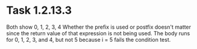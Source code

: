 # Task 1.2.13.3

Both show 0, 1, 2, 3, 4
Whether the prefix is used or postfix doesn't matter since the return value of 
that expression is not being used. The body runs for 0, 1, 2, 3, and 4, but not
5 because i = 5 fails the condition test.

